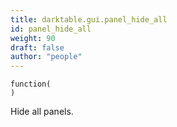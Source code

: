 ```yaml
---
title: darktable.gui.panel_hide_all
id: panel_hide_all
weight: 90
draft: false
author: "people"
---
```


```
function(
)
```

Hide all panels.
